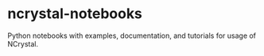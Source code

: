 # ncrystal-notebooks
Python notebooks with examples, documentation, and tutorials for usage of NCrystal.
